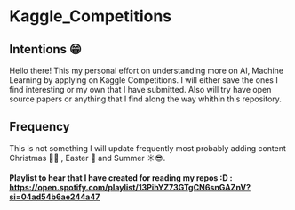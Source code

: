# Kaggle_Competitions

## Intentions 😁

Hello there! This my personal effort on understanding more on AI, Machine Learning by applying on Kaggle Competitions. I will either save the ones I find interesting or my own that I have submitted. Also will try have open source papers or anything that I find along the way whithin this repository.

## Frequency

This is not something I will update frequently most probably adding content Christmas 🎅🎄 , Easter 🐰 and Summer ☀️😎.

#### Playlist to hear that I have created for reading my repos :D : <https://open.spotify.com/playlist/13PihYZ73GTgCN6snGAZnV?si=04ad54b6ae244a47>
